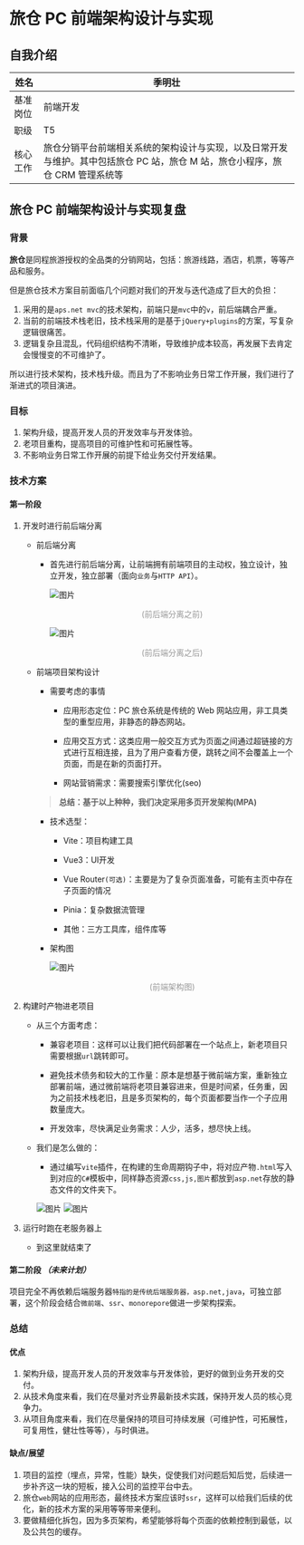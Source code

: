 # 旅仓 PC 前端架构设计与实现

## 自我介绍

| 姓名     | 季明壮                                                                                                                       |
| -------- | ---------------------------------------------------------------------------------------------------------------------------- |
| 基准岗位 | 前端开发                                                                                                                     |
| 职级     | T5                                                                                                                           |
| 核心工作 | 旅仓分销平台前端相关系统的架构设计与实现，以及日常开发与维护。其中包括旅仓 PC 站，旅仓 M 站，旅仓小程序，旅仓 CRM 管理系统等 |

## 旅仓 PC 前端架构设计与实现复盘

### 背景

**旅仓**是同程旅游授权的全品类的分销网站，包括：旅游线路，酒店，机票，等等产品和服务。

但是旅仓技术方案目前面临几个问题对我们的开发与迭代造成了巨大的负担：

1. 采用的是`aps.net mvc`的技术架构，前端只是`mvc`中的`v`，前后端耦合严重。
2. 当前的前端技术栈老旧，技术栈采用的是基于`jQuery+plugins`的方案，写复杂逻辑很痛苦。
3. 逻辑复杂且混乱，代码组织结构不清晰，导致维护成本较高，再发展下去肯定会慢慢变的不可维护了。

所以进行技术架构，技术栈升级。而且为了不影响业务日常工作开展，我们进行了渐进式的项目演进。

### 目标

1. 架构升级，提高开发人员的开发效率与开发体验。
2. 老项目重构，提高项目的可维护性和可拓展性等。
3. 不影响业务日常工作开展的前提下给业务交付开发结果。

### 技术方案

#### 第一阶段

1. 开发时进行前后端分离

   - 前后端分离

     - 首先进行前后端分离，让前端拥有前端项目的主动权，独立设计，独立开发，独立部署（面向`业务`与`HTTP API`）。

       ![图片](../static/lvcang/lvcang3.jpg)
       <div style="text-align:center;color:#999">(前后端分离之前)</div>

       ![图片](../static/lvcang/lvcang4.jpg)
       <div style="text-align:center;color:#999">(前后端分离之后)</div>

   - 前端项目架构设计

     - 需要考虑的事情

       - 应用形态定位：PC 旅仓系统是传统的 Web 网站应用，非工具类型的重型应用，非静态的静态网站。

       - 应用交互方式：这类应用一般交互方式为页面之间通过超链接的方式进行互相连接，且为了用户查看方便，跳转之间不会覆盖上一个页面，而是在新的页面打开。

       - 网站营销需求：需要搜索引擎优化(seo)

     > **总结：基于以上种种，我们决定采用多页开发架构(MPA)**

     - 技术选型：

       - Vite：项目构建工具

       - Vue3：UI开发

       - Vue Router`(可选)`：主要是为了复杂页面准备，可能有主页中存在子页面的情况

       - Pinia：复杂数据流管理

       - 其他：三方工具库，组件库等

     - 架构图

       ![图片](../static/lvcang/lvcang5.jpg)
        <div style="text-align:center;color:#999">(前端架构图)</div>

2. 构建时产物进老项目

   - 从三个方面考虑：

     - 兼容老项目：这样可以让我们把代码部署在一个站点上，新老项目只需要根据`url`跳转即可。

     - 避免技术债务和较大的工作量：原本是想基于微前端方案，重新独立部署前端，通过微前端将老项目兼容进来，但是时间紧，任务重，因为之前技术栈老旧，且是多页架构的，每个页面都要当作一个子应用数量庞大。

     - 开发效率，尽快满足业务需求：人少，活多，想尽快上线。

   - 我们是怎么做的：

     - 通过编写`vite`插件，在构建的生命周期钩子中，将对应产物`.html`写入到对应的`C#`模板中，同样静态资源`css,js,图片`都放到`asp.net`存放的静态文件的文件夹下。

     ![图片](../static/lvcang/lvcang1.png)
     ![图片](../static/lvcang/lvcang2.png)

3. 运行时跑在老服务器上

   - 到这里就结束了

#### 第二阶段 _（未来计划）_

项目完全不再依赖后端服务器`特指的是传统后端服务器，asp.net,java`，可独立部署，这个阶段会结合`微前端`、`ssr`、`monorepore`做进一步架构探索。

### 总结

#### 优点

1. 架构升级，提高开发人员的开发效率与开发体验，更好的做到业务开发的交付。
2. 从技术角度来看，我们在尽量对齐业界最新技术实践，保持开发人员的核心竞争力。
3. 从项目角度来看，我们在尽量保持的项目可持续发展（可维护性，可拓展性，可复用性，健壮性等等），与时俱进。

#### 缺点/展望

1. 项目的监控（埋点，异常，性能）缺失，促使我们对问题后知后觉，后续进一步补齐这一块的短板，接入公司的监控平台中去。
2. 旅仓`web`网站的应用形态，最终技术方案应该时`ssr`，这样可以给我们后续的优化，新的技术方案的采用等等带来便利。
3. 要做精细化拆包，因为多页架构，希望能够将每个页面的依赖控制到最低，以及公共包的缓存。
